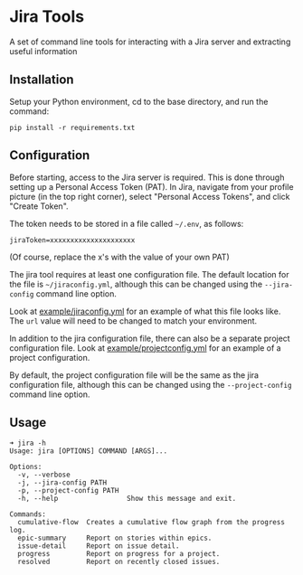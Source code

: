 # Jira Tools

A set of command line tools for interacting with a Jira server and extracting useful information

## Installation

Setup your Python environment, cd to the base directory, and run the command:

```
pip install -r requirements.txt
```

## Configuration

Before starting, access to the Jira server is required. This is done through setting up a Personal Access Token (PAT). In Jira, navigate from your profile picture (in the top right corner), select "Personal Access Tokens", and click "Create Token".

The token needs to be stored in a file called `~/.env`, as follows:

```
jiraToken=xxxxxxxxxxxxxxxxxxxxx
```

(Of course, replace the x's with the value of your own PAT)

The jira tool requires at least one configuration file. The default location for the file is `~/jiraconfig.yml`, although this can
be changed using the `--jira-config` command line option.

Look at [example/jiraconfig.yml](example/jiraconfig.yml) for an example of what this file looks like. The `url` value
will need to be changed to match your environment.

In addition to the jira configuration file, there can also be a separate project configuration file. Look at
[example/projectconfig.yml](example/projectconfig.yml) for an example of a project configuration.

By default, the project configuration file will be the same as the jira configuration file, although this can be changed
using the `--project-config` command line option.

## Usage

```
➜ jira -h
Usage: jira [OPTIONS] COMMAND [ARGS]...

Options:
  -v, --verbose
  -j, --jira-config PATH
  -p, --project-config PATH
  -h, --help                 Show this message and exit.

Commands:
  cumulative-flow  Creates a cumulative flow graph from the progress log.
  epic-summary     Report on stories within epics.
  issue-detail     Report on issue detail.
  progress         Report on progress for a project.
  resolved         Report on recently closed issues.
```
